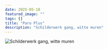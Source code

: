 ```yaml
---
date: 2025-05-10
featured_image: ""
tags: []
title: "Paro Plus"
description: "Schilderwerk gang, witte muren"
---
```


![Schilderwerk gang, witte muren](/images/Paro-Plus-Projecten-Veldeman-154-scaled.jpg)
